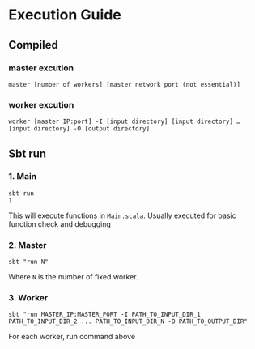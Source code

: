 # Execution Guide
## Compiled
### master excution
```
master [number of workers] [master network port (not essential)]
```

### worker excution
```
worker [master IP:port] -I [input directory] [input directory] … [input directory] -O [output directory]
```
## Sbt run
### 1. Main
```
sbt run
1
```
This will execute functions in `Main.scala`. Usually executed for basic function check and debugging
### 2. Master
```
sbt "run N"
```
Where `N` is the number of fixed worker.
### 3. Worker
```
sbt "run MASTER_IP:MASTER_PORT -I PATH_TO_INPUT_DIR_1 PATH_TO_INPUT_DIR_2 ... PATH_TO_INPUT_DIR_N -O PATH_TO_OUTPUT_DIR"
```
For each worker, run command above